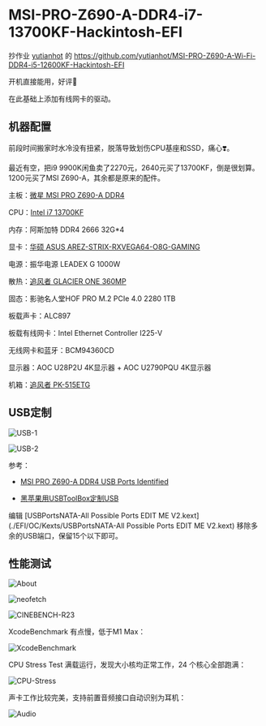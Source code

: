 # MSI-PRO-Z690-A-DDR4-i7-13700KF-Hackintosh-EFI

抄作业 [yutianhot](https://github.com/yutianhot) 的 https://github.com/yutianhot/MSI-PRO-Z690-A-Wi-Fi-DDR4-i5-12600KF-Hackintosh-EFI

开机直接能用，好评💯

在此基础上添加有线网卡的驱动。

## 机器配置

前段时间搬家时水冷没有扭紧，脱落导致划伤CPU基座和SSD，痛心❣️。

最近有空，把i9 9900K闲鱼卖了2270元，2640元买了13700KF，倒是很划算。1200元买了MSI Z690-A，其余都是原来的配件。

主板：[微星 MSI PRO Z690-A DDR4](https://www.msicn.com.cn/Motherboard/PRO-Z690-A-DDR4/Overview)

CPU：[Intel i7 13700KF](https://www.intel.com/content/www/us/en/products/sku/230489/intel-core-i713700kf-processor-30m-cache-up-to-5-40-ghz/specifications.html)

内存：阿斯加特 DDR4 2666 32G*4

显卡：[华硕 ASUS AREZ-STRIX-RXVEGA64-O8G-GAMING](https://www.asus.com/us/Graphics-Cards/AREZ-STRIX-RXVEGA64-O8G-GAMING/)

电源：振华电源 LEADEX G 1000W

散热：[追风者 GLACIER ONE 360MP](https://phanteks.com/Glacier-One-MP.html)

固态：影驰名人堂HOF PRO M.2 PCIe 4.0 2280 1TB

板载声卡：ALC897

板载有线网卡：Intel Ethernet Controller I225-V

无线网卡和蓝牙：BCM94360CD

显示器：AOC U28P2U 4K显示器 + AOC U2790PQU 4K显示器

机箱：[追风者 PK-515ETG](http://www.phanteks.com/Enthoo-Evolv-ATX-TemperedGlass.html)



## USB定制

![USB-1](./assets/README/USB-1.jpg)

![USB-2](./assets/README/USB-2.jpg)

参考：

- [MSI PRO Z690-A DDR4 USB Ports Identified](https://www.tonymacx86.com/threads/msi-pro-z690-a-ddr4-i7-12700k-amd-rx-580.319149/page-4#post-2311844)

- [黑苹果用USBToolBox定制USB](https://gewill.org/2022/12/14/Custom-USB-for-hackintosh-by-USBToolBox/)

编辑 [USBPortsNATA-All Possible Ports EDIT ME V2.kext](./EFI/OC/Kexts/USBPortsNATA-All Possible Ports EDIT ME V2.kext) 移除多余的USB端口，保留15个以下即可。

## 性能测试

![About](./assets/README/About-20230618.png)

![neofetch](./assets/README/neofetch-20230618.png)

![CINEBENCH-R23](./assets/README/CINEBENCH-R23-20230618.jpeg)

XcodeBenchmark 有点慢，低于M1 Max：

![XcodeBenchmark](./assets/README/XcodeBenchmark_2023-06-21_00.18.02.png)

CPU Stress Test 满载运行，发现大小核均正常工作，24 个核心全部跑满：

![CPU-Stress](assets/README/CPU-Stress-20230621.jpeg)

声卡工作比较完美，支持前置音频接口自动识别为耳机：

![Audio](assets/README/Audio-20230621.jpeg)